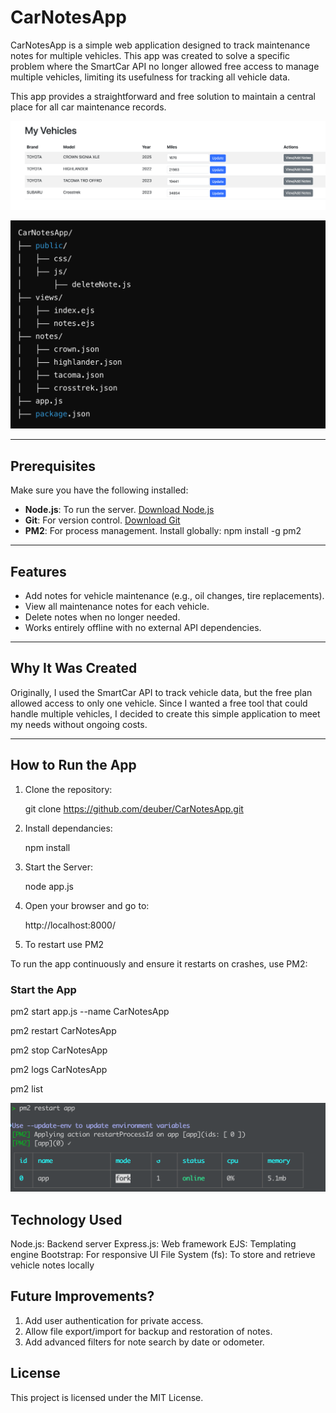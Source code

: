 # CarNotesApp

CarNotesApp is a simple web application designed to track maintenance notes for multiple vehicles. This app was created to solve a specific problem where the SmartCar API no longer allowed free access to manage multiple vehicles, limiting its usefulness for tracking all vehicle data. 

This app provides a straightforward and free solution to maintain a central place for all car maintenance records.

![Demo Image](https://raw.githubusercontent.com/deuber/CarNotesApp/main/My-Vehicles-demo2.png)

![Folder Image](https://raw.githubusercontent.com/deuber/CarNotesApp/main/folderView.png)

---

## Prerequisites
Make sure you have the following installed:
- **Node.js**: To run the server. [Download Node.js](https://nodejs.org/)
- **Git**: For version control. [Download Git](https://git-scm.com/)
- **PM2**: For process management. Install globally:
  npm install -g pm2

---

## Features
- Add notes for vehicle maintenance (e.g., oil changes, tire replacements).
- View all maintenance notes for each vehicle.
- Delete notes when no longer needed.
- Works entirely offline with no external API dependencies.

---

## Why It Was Created
Originally, I used the SmartCar API to track vehicle data, but the free plan allowed access to only one vehicle. Since I wanted a free tool that could handle multiple vehicles, I decided to create this simple application to meet my needs without ongoing costs.

---

## How to Run the App
1. Clone the repository:

   git clone https://github.com/deuber/CarNotesApp.git

2. Install dependancies:

   npm install

3. Start the Server:

   node app.js

4. Open your browser and go to:

   http://localhost:8000/

5. To restart use PM2

To run the app continuously and ensure it restarts on crashes, use PM2:

### Start the App
pm2 start app.js --name CarNotesApp

pm2 restart CarNotesApp

pm2 stop CarNotesApp

pm2 logs CarNotesApp

pm2 list



![Restart APP](https://raw.githubusercontent.com/deuber/CarNotesApp/main/restart.png)

## Technology Used
Node.js: Backend server
Express.js: Web framework
EJS: Templating engine
Bootstrap: For responsive UI
File System (fs): To store and retrieve vehicle notes locally


## Future Improvements?
1. Add user authentication for private access.
2. Allow file export/import for backup and restoration of notes.
3. Add advanced filters for note search by date or odometer.

## License
This project is licensed under the MIT License.




